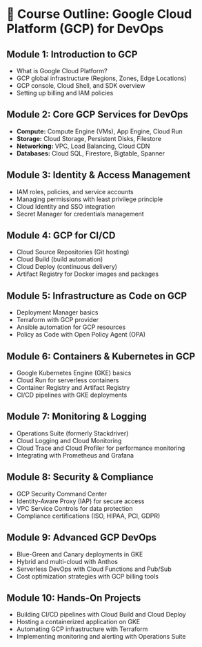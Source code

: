 
# 📘 Course Outline: Google Cloud Platform (GCP) for DevOps

## Module 1: Introduction to GCP
- What is Google Cloud Platform?  
- GCP global infrastructure (Regions, Zones, Edge Locations)  
- GCP console, Cloud Shell, and SDK overview  
- Setting up billing and IAM policies  

## Module 2: Core GCP Services for DevOps
- **Compute:** Compute Engine (VMs), App Engine, Cloud Run  
- **Storage:** Cloud Storage, Persistent Disks, Filestore  
- **Networking:** VPC, Load Balancing, Cloud CDN  
- **Databases:** Cloud SQL, Firestore, Bigtable, Spanner  

## Module 3: Identity & Access Management
- IAM roles, policies, and service accounts  
- Managing permissions with least privilege principle  
- Cloud Identity and SSO integration  
- Secret Manager for credentials management  

## Module 4: GCP for CI/CD
- Cloud Source Repositories (Git hosting)  
- Cloud Build (build automation)  
- Cloud Deploy (continuous delivery)  
- Artifact Registry for Docker images and packages  

## Module 5: Infrastructure as Code on GCP
- Deployment Manager basics  
- Terraform with GCP provider  
- Ansible automation for GCP resources  
- Policy as Code with Open Policy Agent (OPA)  

## Module 6: Containers & Kubernetes in GCP
- Google Kubernetes Engine (GKE) basics  
- Cloud Run for serverless containers  
- Container Registry and Artifact Registry  
- CI/CD pipelines with GKE deployments  

## Module 7: Monitoring & Logging
- Operations Suite (formerly Stackdriver)  
- Cloud Logging and Cloud Monitoring  
- Cloud Trace and Cloud Profiler for performance monitoring  
- Integrating with Prometheus and Grafana  

## Module 8: Security & Compliance
- GCP Security Command Center  
- Identity-Aware Proxy (IAP) for secure access  
- VPC Service Controls for data protection  
- Compliance certifications (ISO, HIPAA, PCI, GDPR)  

## Module 9: Advanced GCP DevOps
- Blue-Green and Canary deployments in GKE  
- Hybrid and multi-cloud with Anthos  
- Serverless DevOps with Cloud Functions and Pub/Sub  
- Cost optimization strategies with GCP billing tools  

## Module 10: Hands-On Projects
- Building CI/CD pipelines with Cloud Build and Cloud Deploy  
- Hosting a containerized application on GKE  
- Automating GCP infrastructure with Terraform  
- Implementing monitoring and alerting with Operations Suite  
